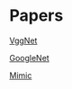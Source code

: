# Papers

[VggNet](VggNet_Very_deep_convolutional_networks_for_large-scale_image_recognition.pdf)

[GoogleNet](GoogleNet_Going_Deeper_With_2015_CVPR_paper.pdf)

[Mimic](Mimic_Distilling_the_Knowledge_in_a_Neural_Network.pdf)
